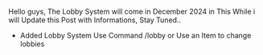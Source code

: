 Hello guys, The Lobby System will come in December 2024 in This While i will Update this Post with Informations, Stay Tuned..

+ Added Lobby System Use Command /lobby or Use an Item to change lobbies

